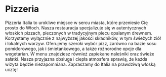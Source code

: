 # Pizzeria

Pizzeria Italia to urokliwe miejsce w sercu miasta, które przeniesie Cię prosto do Włoch. Nasza restauracja specjalizuje się w autentycznych włoskich pizzach, pieczonych w tradycyjnym piecu opalanym drewnem. Korzystamy wyłącznie z najwyższej jakości składników, w tym świeżych ziół i lokalnych warzyw. Oferujemy szeroki wybór pizz, zarówno na bazie sosu pomidorowego, jak i śmietankowego, a także różnorodne opcje dla wegetarian. W menu znajdziesz również zapiekane naleśniki oraz świeże sałatki. Nasza przyjazna obsługa i ciepła atmosfera sprawią, że każda wizyta będzie niezapomniana. Zapraszamy do Italia na prawdziwą włoską ucztę!
